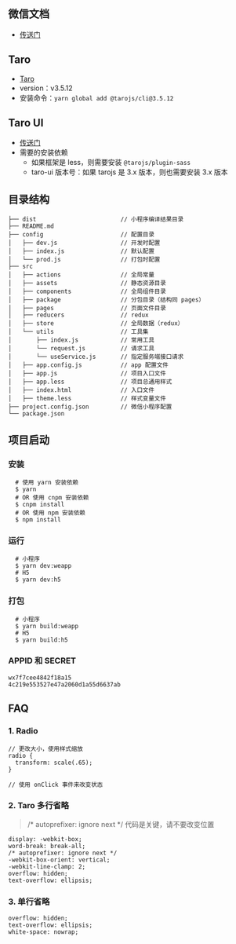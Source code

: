 ## 微信文档

- [传送门](https://developers.weixin.qq.com/miniprogram/dev/component)

## Taro

- [Taro](https://taro-docs.jd.com/docs/)
- version：v3.5.12
- 安装命令：`yarn global add @tarojs/cli@3.5.12`

## Taro UI

- [传送门](https://taro-ui.jd.com)
- 需要的安装依赖
  - 如果框架是 less，则需要安装 `@tarojs/plugin-sass`
  - taro-ui 版本号：如果 tarojs 是 3.x 版本，则也需要安装 3.x 版本

## 目录结构

```
├── dist                        // 小程序编译结果目录
├── README.md
├── config                      // 配置目录
│   ├── dev.js                  // 开发时配置
│   ├── index.js                // 默认配置
│   └── prod.js                 // 打包时配置
├── src
│   ├── actions                 // 全局常量
│   ├── assets                  // 静态资源目录
│   ├── components              // 全局组件目录
│   ├── package                 // 分包目录（结构同 pages）
│   ├── pages                   // 页面文件目录
│   ├── reducers                // redux
│   ├── store                   // 全局数据（redux）
│   └── utils                   // 工具集
│       ├── index.js            // 常用工具
│       └── request.js          // 请求工具
│       └── useService.js       // 指定服务端接口请求
│   ├── app.config.js           // app 配置文件
│   ├── app.js                  // 项目入口文件
│   ├── app.less                // 项目总通用样式
│   ├── index.html              // 入口文件
│   ├── theme.less              // 样式变量文件
├── project.config.json         // 微信小程序配置
└── package.json
```

## 项目启动

### 安装

```
  # 使用 yarn 安装依赖
  $ yarn
  # OR 使用 cnpm 安装依赖
  $ cnpm install
  # OR 使用 npm 安装依赖
  $ npm install
```

### 运行

```
  # 小程序
  $ yarn dev:weapp
  # H5
  $ yarn dev:h5
```

### 打包

```
  # 小程序
  $ yarn build:weapp
  # H5
  $ yarn build:h5
```

### APPID 和 SECRET

```
wx7f7cee4842f18a15
4c219e553527e47a2060d1a55d6637ab
```

## FAQ

### 1. Radio

```
// 更改大小，使用样式缩放
radio {
  transform: scale(.65);
}

// 使用 onClick 事件来改变状态
```

### 2. Taro 多行省略

> /* autoprefixer: ignore next */ 代码是关键，请不要改变位置

```
display: -webkit-box;
word-break: break-all;
/* autoprefixer: ignore next */
-webkit-box-orient: vertical;
-webkit-line-clamp: 2;
overflow: hidden;
text-overflow: ellipsis;
```

### 3. 单行省略

```
overflow: hidden;
text-overflow: ellipsis;
white-space: nowrap;
```
